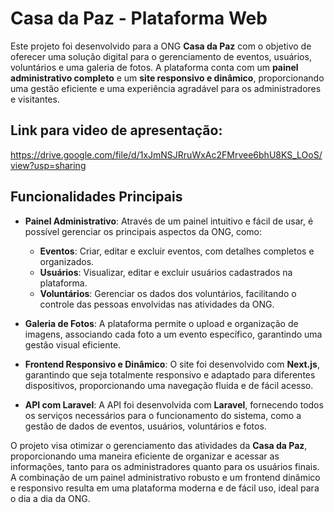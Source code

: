 # Casa da Paz - Plataforma Web

Este projeto foi desenvolvido para a ONG **Casa da Paz** com o objetivo de oferecer uma solução digital para o gerenciamento de eventos, usuários, voluntários e uma galeria de fotos. A plataforma conta com um **painel administrativo completo** e um **site responsivo e dinâmico**, proporcionando uma gestão eficiente e uma experiência agradável para os administradores e visitantes.

## Link para video de apresentação:
https://drive.google.com/file/d/1xJmNSJRruWxAc2FMrvee6bhU8KS_LOoS/view?usp=sharing

## Funcionalidades Principais

- **Painel Administrativo**: Através de um painel intuitivo e fácil de usar, é possível gerenciar os principais aspectos da ONG, como:
  - **Eventos**: Criar, editar e excluir eventos, com detalhes completos e organizados.
  - **Usuários**: Visualizar, editar e excluir usuários cadastrados na plataforma.
  - **Voluntários**: Gerenciar os dados dos voluntários, facilitando o controle das pessoas envolvidas nas atividades da ONG.
  
- **Galeria de Fotos**: A plataforma permite o upload e organização de imagens, associando cada foto a um evento específico, garantindo uma gestão visual eficiente.

- **Frontend Responsivo e Dinâmico**: O site foi desenvolvido com **Next.js**, garantindo que seja totalmente responsivo e adaptado para diferentes dispositivos, proporcionando uma navegação fluida e de fácil acesso.

- **API com Laravel**: A API foi desenvolvida com **Laravel**, fornecendo todos os serviços necessários para o funcionamento do sistema, como a gestão de dados de eventos, usuários, voluntários e fotos.

O projeto visa otimizar o gerenciamento das atividades da **Casa da Paz**, proporcionando uma maneira eficiente de organizar e acessar as informações, tanto para os administradores quanto para os usuários finais. A combinação de um painel administrativo robusto e um frontend dinâmico e responsivo resulta em uma plataforma moderna e de fácil uso, ideal para o dia a dia da ONG.

